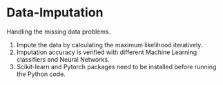 # Data-Imputation
Handling the missing data problems.
1. Impute the data by calculating the maximum likelihood iteratively.
2. Imputation accuracy is verified with different Machine Learning classifiers and Neural Networks.
3. Scikit-learn and Pytorch packages need to be installed before running the Python code.
